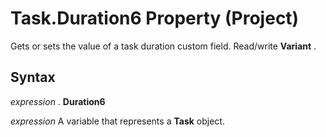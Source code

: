 
# Task.Duration6 Property (Project)

 Gets or sets the value of a task duration custom field. Read/write **Variant** .


## Syntax

 _expression_ . **Duration6**

 _expression_ A variable that represents a **Task** object.


